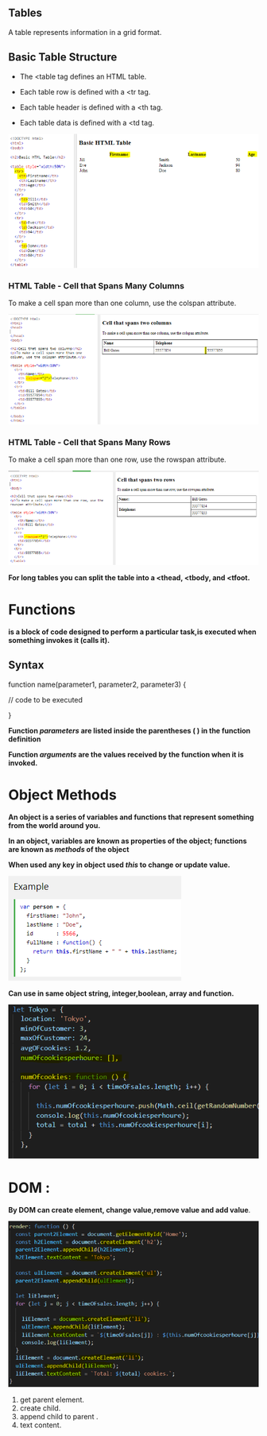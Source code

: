 ## Tables

A table represents information in a grid format. 

## Basic Table Structure

* The <table tag defines an HTML table.

* Each table row is defined with a <tr tag.

* Each table header is defined with a <th tag.

* Each table data is defined with a <td tag.

![table](./image7/table.PNG)

### HTML Table - Cell that Spans Many Columns

To make a cell span more than one column, use the colspan attribute.

![colspan](./image7/colspan.PNG)

### HTML Table - Cell that Spans Many Rows

To make a cell span more than one row, use the rowspan attribute.

![rowspan](./image7/rowspan.PNG)

**For long tables you can split the table into a <thead, <tbody, and <tfoot.**

# Functions

**is a block of code designed to perform a particular task,is executed when something invokes it (calls it).**

## Syntax

function name(parameter1, parameter2, parameter3) {

  // code to be executed

}

**Function *parameters* are listed inside the parentheses ( ) in the function definition**

**Function *arguments* are the values received by the function when it is invoked.**

# Object Methods

**An object is a series of variables and functions that represent something from the world around you.**

**In an object, variables are known as properties of the object; functions are known as *methods* of the object**

**When used any key in object used ***this*** to change or update value.**


![Method](./image4/method.PNG)


**Can use in same object string, integer,boolean, array and function.**

![object](./image7/object.PNG)

# DOM : 

**By DOM can create element, change value,remove value and add value**.

![dom](./image7/dom.PNG)

1. get parent element.
2. create child.
3. append child to parent .
4. text content.













